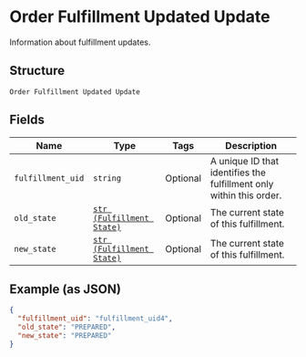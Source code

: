 
# Order Fulfillment Updated Update

Information about fulfillment updates.

## Structure

`Order Fulfillment Updated Update`

## Fields

| Name | Type | Tags | Description |
|  --- | --- | --- | --- |
| `fulfillment_uid` | `string` | Optional | A unique ID that identifies the fulfillment only within this order. |
| `old_state` | [`str (Fulfillment State)`](../../doc/models/fulfillment-state.md) | Optional | The current state of this fulfillment. |
| `new_state` | [`str (Fulfillment State)`](../../doc/models/fulfillment-state.md) | Optional | The current state of this fulfillment. |

## Example (as JSON)

```json
{
  "fulfillment_uid": "fulfillment_uid4",
  "old_state": "PREPARED",
  "new_state": "PREPARED"
}
```

